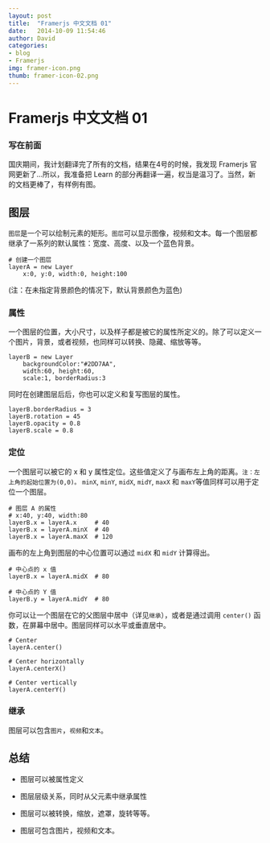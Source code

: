 ```yaml
---
layout: post
title:  "Framerjs 中文文档 01"
date:   2014-10-09 11:54:46
author: David
categories: 
- blog
- Framerjs
img: framer-icon.png
thumb: framer-icon-02.png
---
```


# Framerjs 中文文档 01

### 写在前面

国庆期间，我计划翻译完了所有的文档，结果在4号的时候，我发现 Framerjs 官网更新了...所以，我准备把 Learn 的部分再翻译一遍，权当是温习了。当然，新的文档更棒了，有样例有图。<!--more-->

## 图层

`图层`是一个可以绘制元素的矩形。`图层`可以显示图像，视频和文本。每一个图层都继承了一系列的默认属性：宽度、高度、以及一个蓝色背景。


	# 创建一个图层					   
	layerA = new Layer 	   
		x:0, y:0, width:0, height:100 
		
(注：在未指定背景颜色的情况下，默认背景颜色为蓝色)

### 属性

一个图层的位置，大小尺寸，以及样子都是被它的属性所定义的。除了可以定义一个图片，背景，或者视频，也同样可以转换、隐藏、缩放等等。

	layerB = new Layer
	    backgroundColor:"#2DD7AA",
	    width:60, height:60,
	    scale:1, borderRadius:3
	    
同时在创建图层后后，你也可以定义和复写图层的属性。

	layerB.borderRadius = 3
	layerB.rotation = 45
	layerB.opacity = 0.8
	layerB.scale = 0.8

### 定位

一个图层可以被它的 x 和 y 属性定位。这些值定义了与画布左上角的距离。`注：左上角的起始位置为(0,0)。` `minX`, `minY`, `midX`, `midY`, `maxX` 和 `maxY`等值同样可以用于定位一个图层。

	# 图层 A 的属性
	# x:40, y:40, width:80
	layerB.x = layerA.x     # 40
	layerB.x = layerA.minX  # 40
	layerB.x = layerA.maxX  # 120
	
画布的左上角到图层的中心位置可以通过 `midX` 和 `midY` 计算得出。

	# 中心点的 x 值
	layerB.x = layerA.midX  # 80
	
	# 中心点的 Y 值
	layerB.y = layerA.midY  # 80
	
你可以让一个图层在它的父图层中居中（详见`继承`），或者是通过调用 `center()` 函数，在屏幕中居中。图层同样可以水平或垂直居中。

	# Center
	layerA.center()
	
	# Center horizontally
	layerA.centerX()
	
	# Center vertically
	layerA.centerY()
		
### 继承

图层可以包含`图片`，`视频`和`文本`。

## 总结

- 图层可以被属性定义

- 图层层级关系，同时从父元素中继承属性

- 图层可以被转换，缩放，遮罩，旋转等等。

- 图层可包含图片，视频和文本。





